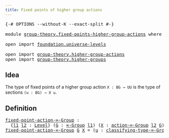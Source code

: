 ```yaml
---
title: Fixed points of higher group actions
---
```


<pre class="Agda"><a id="62" class="Symbol">{-#</a> <a id="66" class="Keyword">OPTIONS</a> <a id="74" class="Pragma">--without-K</a> <a id="86" class="Pragma">--exact-split</a> <a id="100" class="Symbol">#-}</a>

<a id="105" class="Keyword">module</a> <a id="112" href="group-theory.fixed-points-higher-group-actions.html" class="Module">group-theory.fixed-points-higher-group-actions</a> <a id="159" class="Keyword">where</a>

<a id="166" class="Keyword">open</a> <a id="171" class="Keyword">import</a> <a id="178" href="foundation.universe-levels.html" class="Module">foundation.universe-levels</a>

<a id="206" class="Keyword">open</a> <a id="211" class="Keyword">import</a> <a id="218" href="group-theory.higher-group-actions.html" class="Module">group-theory.higher-group-actions</a>
<a id="252" class="Keyword">open</a> <a id="257" class="Keyword">import</a> <a id="264" href="group-theory.higher-groups.html" class="Module">group-theory.higher-groups</a>
</pre>
## Idea

The type of fixed points of a higher group action `X : BG → UU` is the type of sections `(u : BG) → X u`.

## Definition

<pre class="Agda"><a id="fixed-point-action-∞-Group"></a><a id="435" href="group-theory.fixed-points-higher-group-actions.html#435" class="Function">fixed-point-action-∞-Group</a> <a id="462" class="Symbol">:</a>
  <a id="466" class="Symbol">{</a><a id="467" href="group-theory.fixed-points-higher-group-actions.html#467" class="Bound">l1</a> <a id="470" href="group-theory.fixed-points-higher-group-actions.html#470" class="Bound">l2</a> <a id="473" class="Symbol">:</a> <a id="475" href="Agda.Primitive.html#597" class="Postulate">Level</a><a id="480" class="Symbol">}</a> <a id="482" class="Symbol">(</a><a id="483" href="group-theory.fixed-points-higher-group-actions.html#483" class="Bound">G</a> <a id="485" class="Symbol">:</a> <a id="487" href="group-theory.higher-groups.html#1626" class="Function">∞-Group</a> <a id="495" href="group-theory.fixed-points-higher-group-actions.html#467" class="Bound">l1</a><a id="497" class="Symbol">)</a> <a id="499" class="Symbol">(</a><a id="500" href="group-theory.fixed-points-higher-group-actions.html#500" class="Bound">X</a> <a id="502" class="Symbol">:</a> <a id="504" href="group-theory.higher-group-actions.html#367" class="Function">action-∞-Group</a> <a id="519" href="group-theory.fixed-points-higher-group-actions.html#470" class="Bound">l2</a> <a id="522" href="group-theory.fixed-points-higher-group-actions.html#483" class="Bound">G</a><a id="523" class="Symbol">)</a> <a id="525" class="Symbol">→</a> <a id="527" href="foundation-core.universe-levels.html#235" class="Primitive">UU</a> <a id="530" class="Symbol">(</a><a id="531" href="group-theory.fixed-points-higher-group-actions.html#467" class="Bound">l1</a> <a id="534" href="Agda.Primitive.html#810" class="Primitive Operator">⊔</a> <a id="536" href="group-theory.fixed-points-higher-group-actions.html#470" class="Bound">l2</a><a id="538" class="Symbol">)</a>
<a id="540" href="group-theory.fixed-points-higher-group-actions.html#435" class="Function">fixed-point-action-∞-Group</a> <a id="567" href="group-theory.fixed-points-higher-group-actions.html#567" class="Bound">G</a> <a id="569" href="group-theory.fixed-points-higher-group-actions.html#569" class="Bound">X</a> <a id="571" class="Symbol">=</a> <a id="573" class="Symbol">(</a><a id="574" href="group-theory.fixed-points-higher-group-actions.html#574" class="Bound">u</a> <a id="576" class="Symbol">:</a> <a id="578" href="group-theory.higher-groups.html#1885" class="Function">classifying-type-∞-Group</a> <a id="603" href="group-theory.fixed-points-higher-group-actions.html#567" class="Bound">G</a><a id="604" class="Symbol">)</a> <a id="606" class="Symbol">→</a> <a id="608" href="group-theory.fixed-points-higher-group-actions.html#569" class="Bound">X</a> <a id="610" href="group-theory.fixed-points-higher-group-actions.html#574" class="Bound">u</a>
</pre>